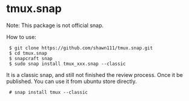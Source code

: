 # tmux.snap

Note: This package is not official snap.

How to use:
```
 $ git clone https://github.com/shawn111/tmux.snap.git
 $ cd tmux.snap
 $ snapcraft snap
 $ sudo snap install tmux_xxx.snap --classic
```

It is a classic snap, and still not finished the review process.
Once it be published.
You can use it from ubuntu store directly.

```
 # snap install tmux --classic
```
